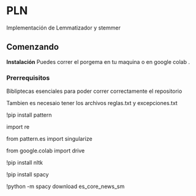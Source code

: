 # PLN
Implementación de Lemmatizador y stemmer 
## Comenzando
**Instalación** Puedes correr el porgema en tu maquina o en google colab .

### Prerrequisitos
Bibliptecas esenciales para poder correr correctamente el repositorio

Tambien es necesaio tener los archivos reglas.txt y excepciones.txt

!pip install pattern

import re

from pattern.es import singularize

from google.colab import drive

!pip install nltk

!pip install spacy

!python -m spacy download es_core_news_sm

